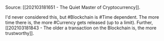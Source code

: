 Source: [[202103181651 - The Quiet Master of Cryptocurrency]].

I'd never considered this, but #Blockchain is #Time dependent. The more time there is, the more #Currency gets released (up to a limit). Further, [[202103181843 - The older a transaction on the Blockchain is, the more trustworthy]]. 